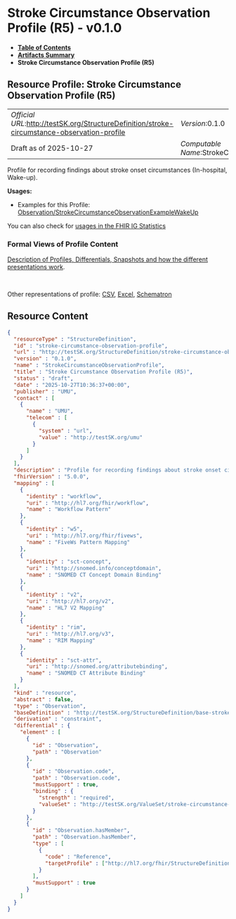 # Stroke Circumstance Observation Profile (R5) - v0.1.0

* [**Table of Contents**](toc.md)
* [**Artifacts Summary**](artifacts.md)
* **Stroke Circumstance Observation Profile (R5)**

## Resource Profile: Stroke Circumstance Observation Profile (R5) 

| | |
| :--- | :--- |
| *Official URL*:http://testSK.org/StructureDefinition/stroke-circumstance-observation-profile | *Version*:0.1.0 |
| Draft as of 2025-10-27 | *Computable Name*:StrokeCircumstanceObservationProfile |

 
Profile for recording findings about stroke onset circumstances (In-hospital, Wake-up). 

**Usages:**

* Examples for this Profile: [Observation/StrokeCircumstanceObservationExampleWakeUp](Observation-StrokeCircumstanceObservationExampleWakeUp.md)

You can also check for [usages in the FHIR IG Statistics](https://packages2.fhir.org/xig/SKtestIG|current/StructureDefinition/stroke-circumstance-observation-profile)

### Formal Views of Profile Content

 [Description of Profiles, Differentials, Snapshots and how the different presentations work](http://build.fhir.org/ig/FHIR/ig-guidance/readingIgs.html#structure-definitions). 

 

Other representations of profile: [CSV](StructureDefinition-stroke-circumstance-observation-profile.csv), [Excel](StructureDefinition-stroke-circumstance-observation-profile.xlsx), [Schematron](StructureDefinition-stroke-circumstance-observation-profile.sch) 



## Resource Content

```json
{
  "resourceType" : "StructureDefinition",
  "id" : "stroke-circumstance-observation-profile",
  "url" : "http://testSK.org/StructureDefinition/stroke-circumstance-observation-profile",
  "version" : "0.1.0",
  "name" : "StrokeCircumstanceObservationProfile",
  "title" : "Stroke Circumstance Observation Profile (R5)",
  "status" : "draft",
  "date" : "2025-10-27T10:36:37+00:00",
  "publisher" : "UMU",
  "contact" : [
    {
      "name" : "UMU",
      "telecom" : [
        {
          "system" : "url",
          "value" : "http://testSK.org/umu"
        }
      ]
    }
  ],
  "description" : "Profile for recording findings about stroke onset circumstances (In-hospital, Wake-up).",
  "fhirVersion" : "5.0.0",
  "mapping" : [
    {
      "identity" : "workflow",
      "uri" : "http://hl7.org/fhir/workflow",
      "name" : "Workflow Pattern"
    },
    {
      "identity" : "w5",
      "uri" : "http://hl7.org/fhir/fivews",
      "name" : "FiveWs Pattern Mapping"
    },
    {
      "identity" : "sct-concept",
      "uri" : "http://snomed.info/conceptdomain",
      "name" : "SNOMED CT Concept Domain Binding"
    },
    {
      "identity" : "v2",
      "uri" : "http://hl7.org/v2",
      "name" : "HL7 V2 Mapping"
    },
    {
      "identity" : "rim",
      "uri" : "http://hl7.org/v3",
      "name" : "RIM Mapping"
    },
    {
      "identity" : "sct-attr",
      "uri" : "http://snomed.org/attributebinding",
      "name" : "SNOMED CT Attribute Binding"
    }
  ],
  "kind" : "resource",
  "abstract" : false,
  "type" : "Observation",
  "baseDefinition" : "http://testSK.org/StructureDefinition/base-stroke-observation",
  "derivation" : "constraint",
  "differential" : {
    "element" : [
      {
        "id" : "Observation",
        "path" : "Observation"
      },
      {
        "id" : "Observation.code",
        "path" : "Observation.code",
        "mustSupport" : true,
        "binding" : {
          "strength" : "required",
          "valueSet" : "http://testSK.org/ValueSet/stroke-circumstance-codes-vs"
        }
      },
      {
        "id" : "Observation.hasMember",
        "path" : "Observation.hasMember",
        "type" : [
          {
            "code" : "Reference",
            "targetProfile" : ["http://hl7.org/fhir/StructureDefinition/Observation"]
          }
        ],
        "mustSupport" : true
      }
    ]
  }
}

```
